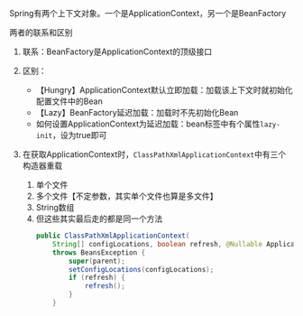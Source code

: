 Spring有两个上下文对象。一个是ApplicationContext，另一个是BeanFactory


两者的联系和区别

1. 联系：BeanFactory是ApplicationContext的顶级接口
2. 区别： 

    - 【Hungry】ApplicationContext默认立即加载：加载该上下文时就初始化配置文件中的Bean
    - 【Lazy】BeanFactory延迟加载：加载时不先初始化Bean
    - 如何设置ApplicationContext为延迟加载：bean标签中有个属性`lazy-init`，设为true即可
3. 在获取ApplicationContext时，`ClassPathXmlApplicationContext`中有三个构造器重载
   1. 单个文件
   2. 多个文件【不定参数，其实单个文件也算是多文件】
   3. String数组
   4. 但这些其实最后走的都是同一个方法
      ``` java
      public ClassPathXmlApplicationContext(
          String[] configLocations, boolean refresh, @Nullable ApplicationContext parent)
          throws BeansException {
              super(parent);
              setConfigLocations(configLocations);
              if (refresh) {
                  refresh();
              }
          }
      ```
